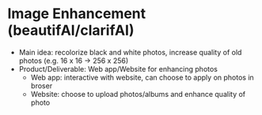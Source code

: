 # Image Enhancement (beautifAI/clarifAI)
- Main idea: recolorize black and white photos, increase quality of old photos (e.g. 16 x 16 -> 256 x 256)
- Product/Deliverable: Web app/Website for enhancing photos
    - Web app: interactive with website, can choose to apply on photos in broser
    - Website: choose to upload photos/albums and enhance quality of photo
